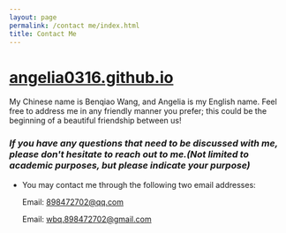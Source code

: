 ```yaml
---
layout: page
permalink: /contact me/index.html
title: Contact Me
---
```


# <u>**angelia0316.github.io**</u>

My Chinese name is Benqiao Wang, and Angelia is my English name. Feel free to address me in any friendly manner you prefer; this could be the beginning of a beautiful friendship between us!

### *If you have any questions that need to be discussed with me, please don't hesitate to reach out to me.(Not limited to academic purposes, but please indicate your purpose)*

- You may contact me through the following two email addresses:

  Email: 898472702@qq.com

  Email: wbq.898472702@gmail.com
